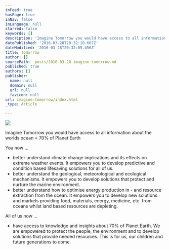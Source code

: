 ```yaml
---
inFeed: true
hasPage: true
inNav: false
inLanguage: null
starred: false
keywords: []
description: 'Imagine Tomorrow you would have access to all information about the worlds ocean = 70% of Planet Earth'
datePublished: '2016-03-28T20:32:10.667Z'
dateModified: '2016-03-28T20:32:05.456Z'
title: Tomorrow
author: []
sourcePath: _posts/2016-03-28-imagine-tomorrow.md
published: true
authors: []
publisher:
  name: null
  domain: null
  url: null
  favicon: null
url: imagine-tomorrow/index.html
_type: Article

---
```

![](https://the-grid-user-content.s3-us-west-2.amazonaws.com/1520aa13-98ee-457b-8fa3-0c9fe009575e.jpg)

Imagine Tomorrow you would have access to all information about the worlds ocean = 70% of Planet Earth

You now ...

* better understand climate change implications and its effects on extreme weather events. It empowers you to develop predictive and condition based lifesaving solutions for all of us.
* better understand the geological, meteorological and ecological mechanisms. It empowers you to develop solutions that protect and nurture the marine environment. 
* better understand how to optimise energy production in - and resource extraction from the ocean. It empowers you to develop new solutions and markets providing food, materials, energy, medicine, etc. from oceans whilst land based resources are depleting.

All of us now ...

* have access to knowledge and insights about 70% of Planet Earth. We are empowered to protect the people, the environment and to develop solutions that provide needed resources. This is for us, our children and future generations to come.